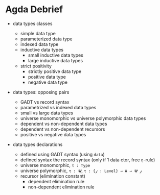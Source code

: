 # Agda Debrief

- data types classes
  - simple data type
  - parameterized data type
  - indexed data type
  - inductive data types
    - small inductive data types
    - large inductive data types
  - strict positivity
    - strictly positive data type
    - positive data type
    - negative data type

- data types: opposing pairs
  - GADT vs record syntax
  - parametrized vs indexed data types
  - small vs large data types
  - universe monomorphic vs universe polymorphic data types
  - dependent vs non-dependent data types
  - dependent vs non-dependent recursors
  - positive vs negative data types


- data types declarations
  - defined using GADT syntax (using `data`)
  - defined syntax the record syntax (only if 1 data ctor, free `η`-rule)
  - universe monomorphic, `τ : Type`
  - universe polymorphic, `τ : 𝓤`, `τ : {𝒿 : Level} → A → 𝓤 𝒿`
  - recursor (elimination constant)
    - dependent elimination rule
    - non-dependent elimination rule
